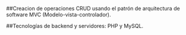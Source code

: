 ##Creacion de operaciones CRUD usando el patrón de arquitectura de software MVC (Modelo-vista-controlador).

##Tecnologías de backend y servidores: PHP y MySQL.
